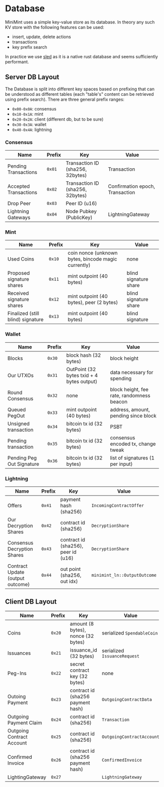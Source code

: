 # Database

MiniMint uses a simple key-value store as its database. In theory any such KV store with the following features can be used:

* insert, update, delete actions
* transactions
* key prefix search

In practice we use [sled](https://docs.rs/sled/) as it is a native rust database and seems sufficiently performant.

## Server DB Layout
The Database is split into different key spaces based on prefixing that can be understood as different tables (each "table's" content can be retrieved using prefix search). There are three general prefix ranges:

* `0x00-0x0A`: consensus
* `0x10-0x1A`: mint
* `0x20-0x2A`: client (different db, but to be sure)
* `0x30-0x3A`: wallet
* `0x40-0x4A`: lightning

### Consensus

| Name                  | Prefix | Key                              | Value                           |
|-----------------------|--------|----------------------------------|---------------------------------|
| Pending Transactions  | `0x01` | Transaction ID (sha256, 32bytes) | Transaction                     |
| Accepted Transactions | `0x02` | Transaction ID (sha256, 32bytes) | Confirmation epoch, Transaction |
| Drop Peer             | `0x03` | Peer ID (u16)                    |                                 |
| Lightning Gateways    | `0x04` | Node Pubkey (PublicKey)          | LightningGateway                |

### Mint

| Name                              | Prefix | Key                                                 | Value                 |
|-----------------------------------|--------|-----------------------------------------------------|-----------------------|
| Used Coins                        | `0x10`   | coin nonce (unknown bytes, bincode magic currently) | none                  |
| Proposed signature shares         | `0x11`   | mint outpoint (40 bytes)                            | blind signature share |
| Received signature shares         | `0x12`   | mint outpoint (40 bytes), peer (2 bytes)            | blind signature share |
| Finalized (still blind) signature | `0x13`   | mint outpoint (40 bytes)                            | blind signature       |

### Wallet

| Name                      | Prefix | Key                                       | Value                                     |
|---------------------------|--------|-------------------------------------------|-------------------------------------------|
| Blocks                    | `0x30`   | block hash (32 bytes)                     | block height                              |
| Our UTXOs                 | `0x31`   | OutPoint (32 bytes txid + 4 bytes output) | data necessary for spending               |
| Round Consensus           | `0x32`   | none                                      | block height, fee rate, randomness beacon |
| Queued PegOut             | `0x33`   | mint outpoint (40 bytes)                  | address, amount, pending since block      |
| Unsigned transaction      | `0x34`   | bitcoin tx id (32 bytes)                  | PSBT                                      |
| Pending transaction       | `0x35`   | bitcoin tx id (32 bytes)                  | consensus encoded tx, change tweak        |
| Pending Peg Out Signature | `0x36`   | bitcoin tx id (32 bytes)                  | list of signatures (1 per input)          |

### Lightning

| Name                             | Prefix | Key                                 | Value                        |
|----------------------------------|--------|-------------------------------------|------------------------------|
| Offers                           | `0x41` | payment hash (sha256)               | `IncomingContractOffer`      |
| Our Decryption Shares            | `0x42` | contract id (sha256)                | `DecryptionShare`            |
| Consensus Decryption Shares      | `0x43` | contract id (sha256), peer id (u16) | `DecryptionShare`            |
| Contract Update (output outcome) | `0x44` | out point (sha256, out idx)         | `minimint_ln::OutputOutcome` |

## Client DB Layout

| Name                      | Prefix | Key                                | Value                        |
|---------------------------|--------|------------------------------------|------------------------------|
| Coins                     | `0x20` | amount (8 bytes), nonce (32 bytes) | serialized `SpendableCoin`   |
| Issuances                 | `0x21` | issuance_id (32 bytes)             | serialized `IssuanceRequest` |
| Peg-Ins                   | `0x22` | secret contract key (32 bytes)     | none                         |
| Outoing Payment           | `0x23` | contract id (sha256 payment hash)  | `OutgoingContractData`       |
| Outgoing Payment Claim    | `0x24` | contract id (sha256)               | `Transaction`                |
| Outgoing Contract Account | `0x25` | contract id (sha256)               | `OutgoingContractAccount`    |
| Confirmed Invoice         | `0x26` | contract id (sha256 payment hash)  | `ConfirmedInvoice`           |
| LightingGateway           | `0x27` |                                    | `LightningGateway`           |
